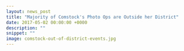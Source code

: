 ```yaml
---
layout: news_post
title: "Majority of Comstock's Photo Ops are Outside her District"
date: 2017-05-02 00:00:00 +0000
description: ""
snippet: ""
image: comstock-out-of-district-events.jpg
---
```

